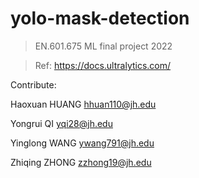 # yolo-mask-detection
> EN.601.675 ML final project 2022

> Ref: https://docs.ultralytics.com/

Contribute:

Haoxuan HUANG hhuan110@jh.edu 

Yongrui QI yqi28@jh.edu

Yinglong WANG ywang791@jh.edu

Zhiqing ZHONG zzhong19@jh.edu

